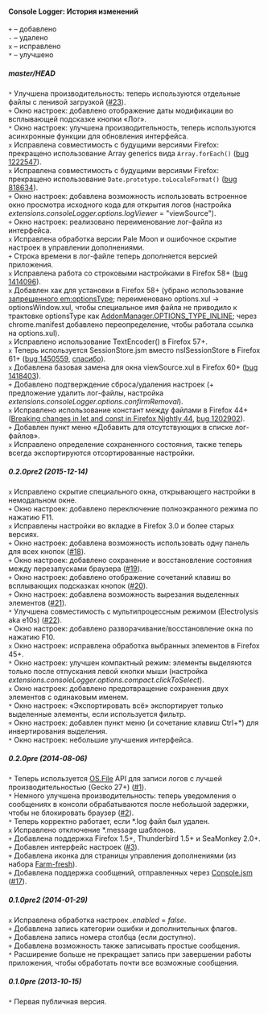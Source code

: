 ﻿#### Console Logger: История изменений

`+` – добавлено<br>
`-` – удалено<br>
`x` – исправлено<br>
`*` – улучшено<br>

##### master/HEAD
`*` Улучшена производительность: теперь используются отдельные файлы с ленивой загрузкой (<a href="https://github.com/Infocatcher/Console_Logger/issues/23">#23</a>).<br>
`+` Окно настроек: добавлено отображение даты модификации во всплывающей подсказке кнопки «Лог».<br>
`*` Окно настроек: улучшена производительность, теперь используются асинхронные функции для обновления интерфейса.<br>
`x` Исправлена совместимость с будущими версиями Firefox: прекращено использование Array generics вида `Array.forEach()` (<a href="https://bugzilla.mozilla.org/show_bug.cgi?id=1222547">bug 1222547</a>).<br>
`x` Исправлена совместимость с будущими версиями Firefox: прекращено использование `Date.prototype.toLocaleFormat()` (<a href="https://bugzilla.mozilla.org/show_bug.cgi?id=818634">bug 818634</a>).<br>
`+` Окно настроек: добавлена возможность использовать встроенное окно просмотра исходного кода для открытия логов (настройка <em>extensions.consoleLogger.options.logViewer</em> = "viewSource").<br>
`+` Окно настроек: реализовано переименование лог-файла из интерфейса.<br>
`x` Исправлена обработка версии Pale Moon и ошибочное скрытие настроек в управлении дополнениями.<br>
`+` Строка времени в лог-файле теперь дополняется версией приложения.<br>
`x` Исправлена работа со строковыми настройками в Firefox 58+ (<a href="https://bugzilla.mozilla.org/show_bug.cgi?id=1414096">bug 1414096</a>).<br>
`x` Добавлен хак для установки в Firefox 58+ (убрано использование <a href="https://forum.mozilla-russia.org/viewtopic.php?pid=748266#p748266">запрещенного em:optionsType</a>; переименовано options.xul -> optionsWindow.xul, чтобы специальное имя файла не приводило к трактовке optionsType как <a href="https://developer.mozilla.org/en-US/docs/Archive/Add-ons/Install_Manifests#optionsType">AddonManager.OPTIONS_TYPE_INLINE</a>; через chrome.manifest добавлено переопределение, чтобы работала ссылка на options.xul).<br>
`x` Исправлено использование TextEncoder() в Firefox 57+.<br>
`x` Теперь используется SessionStore.jsm вместо nsISessionStore в Firefox 61+ (<a href="https://bugzilla.mozilla.org/show_bug.cgi?id=1450559">bug 1450559</a>, <a href="https://forum.mozilla-russia.org/viewtopic.php?pid=756422#p756422">спасибо</a>).<br>
`x` Добавлена базовая замена для окна viewSource.xul в Firefox 60+ (<a href="https://bugzilla.mozilla.org/show_bug.cgi?id=1418403">bug 1418403</a>).<br>
`+` Добавлено подтверждение сброса/удаления настроек (+ предложение удалить лог-файлы, настройка <em>extensions.consoleLogger.options.confirmRemoval</em>).<br>
`x` Исправлено использование констант между файлами в Firefox 44+ (<a href="https://blog.mozilla.org/addons/2015/10/14/breaking-changes-let-const-firefox-nightly-44/">Breaking changes in let and const in Firefox Nightly 44</a>, <a href="https://bugzilla.mozilla.org/show_bug.cgi?id=1202902">bug 1202902</a>).<br>
`+` Добавлен пункт меню «Добавить для отсутствующих в списке лог-файлов».<br>
`x` Исправлено определение сохраненного состояния, также теперь всегда экспортируются отсортированные настройки.<br>

##### 0.2.0pre2 (2015-12-14)
`x` Исправлено скрытие специального окна, открывающего настройки в немодальном окне.<br>
`+` Окно настроек: добавлено переключение полноэкранного режима по нажатию F11.<br>
`x` Исправлены настройки во вкладке в Firefox 3.0 и более старых версиях.<br>
`+` Окно настроек: добавлена возможность использовать одну панель для всех кнопок (<a href="https://github.com/Infocatcher/Console_Logger/issues/18">#18</a>).<br>
`+` Окно настроек: добавлено сохранение и восстановление состояния между перезапусками браузера (<a href="https://github.com/Infocatcher/Console_Logger/issues/19">#19</a>).<br>
`+` Окно настроек: добавлено отображение сочетаний клавиш во всплывающих подсказках кнопок (<a href="https://github.com/Infocatcher/Console_Logger/issues/20">#20</a>).<br>
`+` Окно настроек: добавлена возможность вырезания выделенных элементов (<a href="https://github.com/Infocatcher/Console_Logger/issues/21">#21</a>).<br>
`*` Улучшена совместимость с мультипроцессным режимом (Electrolysis aka e10s) (<a href="https://github.com/Infocatcher/Console_Logger/issues/22">#22</a>).<br>
`+` Окно настроек: добавлено разворачивание/восстановление окна по нажатию F10.<br>
`x` Окно настроек: исправлена обработка выбранных элементов в Firefox 45+.<br>
`*` Окно настроек: улучшен компактный режим: элементы выделяются только после отпускания левой кнопки мыши (настройка <em>extensions.consoleLogger.options.compact.clickToSelect</em>).<br>
`x` Окно настроек: добавлено предотвращение сохранения двух элементов с одинаковым именем.<br>
`*` Окно настроек: «Экспортировать всё» экспортирует только выделенные элементы, если используется фильтр.<br>
`+` Окно настроек: добавлен пункт меню (и сочетание клавиш Ctrl+*) для инвертирования выделения.<br>
`*` Окно настроек: небольшие улучшения интерфейса.<br>

##### 0.2.0pre (2014-08-06)
`*` Теперь используется <a href="https://developer.mozilla.org/en-US/docs/JavaScript_OS.File">OS.File</a> API для записи логов с лучшей производительностью (Gecko 27+) (<a href="https://github.com/Infocatcher/Console_Logger/issues/1">#1</a>).<br>
`*` Немного улучшена производительность: теперь уведомления о сообщениях в консоли обрабатываются после небольшой задержки, чтобы не блокировать браузер (<a href="https://github.com/Infocatcher/Console_Logger/issues/2">#2</a>).<br>
`*` Теперь корректно работает, если \*.log файл был удален.<br>
`x` Исправлено отключение \*.message шаблонов.<br>
`+` Добавлена поддержка Firefox 1.5+, Thunderbird 1.5+ и SeaMonkey 2.0+.<br>
`+` Добавлен интерфейс настроек (<a href="https://github.com/Infocatcher/Console_Logger/issues/3">#3</a>).<br>
`+` Добавлена иконка для страницы управления дополнениями (из набора <a href="http://www.fatcow.com/free-icons">Farm-fresh</a>).<br>
`+` Добавлена поддержка сообщений, отправленных через <a href="https://developer.mozilla.org/en-US/docs/Tools/Browser_Console#Messages_from_add-ons">Console.jsm</a> (<a href="https://github.com/Infocatcher/Console_Logger/issues/17">#17</a>).<br>

##### 0.1.0pre2 (2014-01-29)
`x` Исправлена обработка настроек <em>.enabled</em> = <em>false</em>.<br>
`+` Добавлена запись категории ошибки и дополнительных флагов.<br>
`+` Добавлена запись номера столбца (если доступно).<br>
`+` Добавлена возможность также записывать простые сообщения.<br>
`*` Расширение больше не прекращает запись при завершении работы приложения, чтобы обработать почти все возможные сообщения.<br>

##### 0.1.0pre (2013-10-15)
`*` Первая публичная версия.<br>